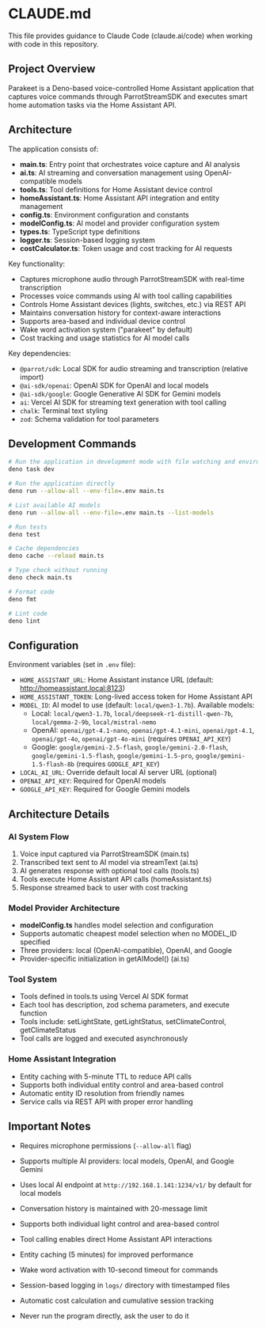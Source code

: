 # CLAUDE.md

This file provides guidance to Claude Code (claude.ai/code) when working with
code in this repository.

## Project Overview

Parakeet is a Deno-based voice-controlled Home Assistant application that 
captures voice commands through ParrotStreamSDK and executes smart home 
automation tasks via the Home Assistant API.

## Architecture

The application consists of:

- **main.ts**: Entry point that orchestrates voice capture and AI analysis
- **ai.ts**: AI streaming and conversation management using OpenAI-compatible models
- **tools.ts**: Tool definitions for Home Assistant device control
- **homeAssistant.ts**: Home Assistant API integration and entity management
- **config.ts**: Environment configuration and constants
- **modelConfig.ts**: AI model and provider configuration system
- **types.ts**: TypeScript type definitions
- **logger.ts**: Session-based logging system
- **costCalculator.ts**: Token usage and cost tracking for AI requests

Key functionality:
- Captures microphone audio through ParrotStreamSDK with real-time transcription
- Processes voice commands using AI with tool calling capabilities
- Controls Home Assistant devices (lights, switches, etc.) via REST API
- Maintains conversation history for context-aware interactions
- Supports area-based and individual device control
- Wake word activation system ("parakeet" by default)
- Cost tracking and usage statistics for AI model calls

Key dependencies:

- `@parrot/sdk`: Local SDK for audio streaming and transcription (relative import)
- `@ai-sdk/openai`: OpenAI SDK for OpenAI and local models
- `@ai-sdk/google`: Google Generative AI SDK for Gemini models
- `ai`: Vercel AI SDK for streaming text generation with tool calling
- `chalk`: Terminal text styling
- `zod`: Schema validation for tool parameters

## Development Commands

```bash
# Run the application in development mode with file watching and environment variables
deno task dev

# Run the application directly
deno run --allow-all --env-file=.env main.ts

# List available AI models
deno run --allow-all --env-file=.env main.ts --list-models

# Run tests
deno test

# Cache dependencies
deno cache --reload main.ts

# Type check without running
deno check main.ts

# Format code
deno fmt

# Lint code
deno lint
```

## Configuration

Environment variables (set in `.env` file):
- `HOME_ASSISTANT_URL`: Home Assistant instance URL (default: http://homeassistant.local:8123)
- `HOME_ASSISTANT_TOKEN`: Long-lived access token for Home Assistant API
- `MODEL_ID`: AI model to use (default: `local/qwen3-1.7b`). Available models:
  - Local: `local/qwen3-1.7b`, `local/deepseek-r1-distill-qwen-7b`, `local/gemma-2-9b`, `local/mistral-nemo`
  - OpenAI: `openai/gpt-4.1-nano`, `openai/gpt-4.1-mini`, `openai/gpt-4.1`, `openai/gpt-4o`, `openai/gpt-4o-mini` (requires `OPENAI_API_KEY`)
  - Google: `google/gemini-2.5-flash`, `google/gemini-2.0-flash`, `google/gemini-1.5-flash`, `google/gemini-1.5-pro`, `google/gemini-1.5-flash-8b` (requires `GOOGLE_API_KEY`)
- `LOCAL_AI_URL`: Override default local AI server URL (optional)
- `OPENAI_API_KEY`: Required for OpenAI models
- `GOOGLE_API_KEY`: Required for Google Gemini models

## Architecture Details

### AI System Flow
1. Voice input captured via ParrotStreamSDK (main.ts)
2. Transcribed text sent to AI model via streamText (ai.ts)
3. AI generates response with optional tool calls (tools.ts)
4. Tools execute Home Assistant API calls (homeAssistant.ts)
5. Response streamed back to user with cost tracking

### Model Provider Architecture
- **modelConfig.ts** handles model selection and configuration
- Supports automatic cheapest model selection when no MODEL_ID specified
- Three providers: local (OpenAI-compatible), OpenAI, and Google
- Provider-specific initialization in getAIModel() (ai.ts)

### Tool System
- Tools defined in tools.ts using Vercel AI SDK format
- Each tool has description, zod schema parameters, and execute function
- Tools include: setLightState, getLightStatus, setClimateControl, getClimateStatus
- Tool calls are logged and executed asynchronously

### Home Assistant Integration
- Entity caching with 5-minute TTL to reduce API calls
- Supports both individual entity control and area-based control
- Automatic entity ID resolution from friendly names
- Service calls via REST API with proper error handling

## Important Notes

- Requires microphone permissions (`--allow-all` flag)
- Supports multiple AI providers: local models, OpenAI, and Google Gemini
- Uses local AI endpoint at `http://192.168.1.141:1234/v1/` by default for local models
- Conversation history is maintained with 20-message limit
- Supports both individual light control and area-based control
- Tool calling enables direct Home Assistant API interactions
- Entity caching (5 minutes) for improved performance
- Wake word activation with 10-second timeout for commands
- Session-based logging in `logs/` directory with timestamped files
- Automatic cost calculation and cumulative session tracking

- Never run the program directly, ask the user to do it